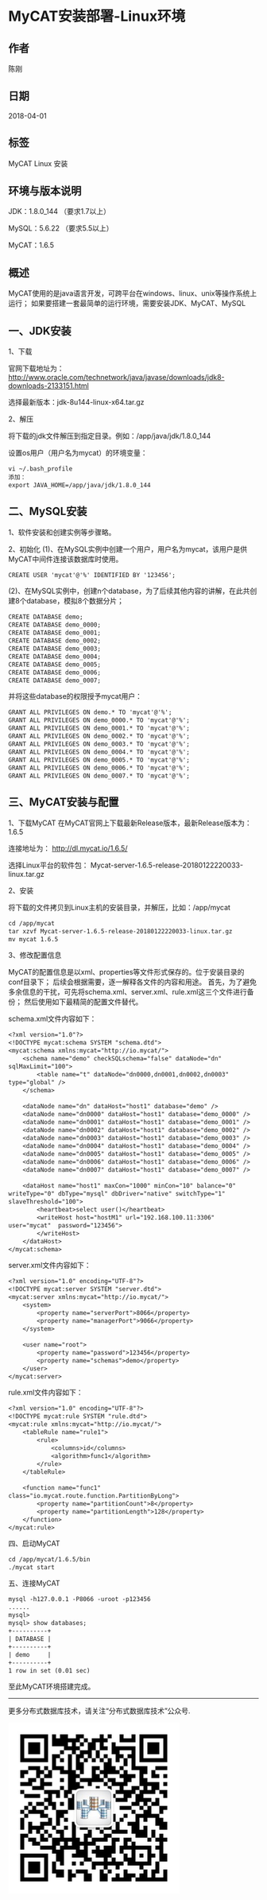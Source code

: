 # MyCAT安装部署-Linux环境

## 作者
陈刚

## 日期
2018-04-01

## 标签
MyCAT Linux 安装

## 环境与版本说明
JDK：1.8.0_144 （要求1.7以上）

MySQL：5.6.22 （要求5.5以上）

MyCAT：1.6.5

## 概述
MyCAT使用的是java语言开发，可跨平台在windows、linux、unix等操作系统上运行；
如果要搭建一套最简单的运行环境，需要安装JDK、MyCAT、MySQL


## 一、JDK安装
1、下载

官网下载地址为：http://www.oracle.com/technetwork/java/javase/downloads/jdk8-downloads-2133151.html

选择最新版本：jdk-8u144-linux-x64.tar.gz

2、解压

将下载的jdk文件解压到指定目录。例如：/app/java/jdk/1.8.0_144

设置os用户（用户名为mycat）的环境变量：
~~~
vi ~/.bash_profile
添加：
export JAVA_HOME=/app/java/jdk/1.8.0_144
~~~

## 二、MySQL安装
1、软件安装和创建实例等步骤略。

2、初始化
(1)、在MySQL实例中创建一个用户，用户名为mycat，该用户是供MyCAT中间件连接该数据库时使用。
~~~
CREATE USER 'mycat'@'%' IDENTIFIED BY '123456';
~~~

(2)、在MySQL实例中，创建n个database，为了后续其他内容的讲解，在此共创建8个database，模拟8个数据分片；
~~~
CREATE DATABASE demo;
CREATE DATABASE demo_0000;
CREATE DATABASE demo_0001;
CREATE DATABASE demo_0002;
CREATE DATABASE demo_0003;
CREATE DATABASE demo_0004;
CREATE DATABASE demo_0005;
CREATE DATABASE demo_0006;
CREATE DATABASE demo_0007;
~~~
并将这些database的权限授予mycat用户：
~~~
GRANT ALL PRIVILEGES ON demo.* TO 'mycat'@'%';
GRANT ALL PRIVILEGES ON demo_0000.* TO 'mycat'@'%';
GRANT ALL PRIVILEGES ON demo_0001.* TO 'mycat'@'%';
GRANT ALL PRIVILEGES ON demo_0002.* TO 'mycat'@'%';
GRANT ALL PRIVILEGES ON demo_0003.* TO 'mycat'@'%';
GRANT ALL PRIVILEGES ON demo_0004.* TO 'mycat'@'%';
GRANT ALL PRIVILEGES ON demo_0005.* TO 'mycat'@'%';
GRANT ALL PRIVILEGES ON demo_0006.* TO 'mycat'@'%';
GRANT ALL PRIVILEGES ON demo_0007.* TO 'mycat'@'%';
~~~
  

## 三、MyCAT安装与配置
1、下载MyCAT
在MyCAT官网上下载最新Release版本，最新Release版本为：1.6.5

连接地址为：
http://dl.mycat.io/1.6.5/

选择Linux平台的软件包：
Mycat-server-1.6.5-release-20180122220033-linux.tar.gz


2、安装

将下载的文件拷贝到Linux主机的安装目录，并解压，比如：/app/mycat

~~~
cd /app/mycat
tar xzvf Mycat-server-1.6.5-release-20180122220033-linux.tar.gz
mv mycat 1.6.5
~~~

3、修改配置信息

MyCAT的配置信息是以xml、properties等文件形式保存的。位于安装目录的conf目录下；
后续会根据需要，逐一解释各文件的内容和用途。
首先，为了避免多余信息的干扰，可先将schema.xml、server.xml、rule.xml这三个文件进行备份；
然后使用如下最精简的配置文件替代。

schema.xml文件内容如下：
~~~
<?xml version="1.0"?>
<!DOCTYPE mycat:schema SYSTEM "schema.dtd">
<mycat:schema xmlns:mycat="http://io.mycat/">
	<schema name="demo" checkSQLschema="false" dataNode="dn" sqlMaxLimit="100">
		<table name="t" dataNode="dn0000,dn0001,dn0002,dn0003" type="global" />
	</schema>

	<dataNode name="dn" dataHost="host1" database="demo" />
	<dataNode name="dn0000" dataHost="host1" database="demo_0000" />
	<dataNode name="dn0001" dataHost="host1" database="demo_0001" />
	<dataNode name="dn0002" dataHost="host1" database="demo_0002" />
	<dataNode name="dn0003" dataHost="host1" database="demo_0003" />
	<dataNode name="dn0004" dataHost="host1" database="demo_0004" />
	<dataNode name="dn0005" dataHost="host1" database="demo_0005" />
	<dataNode name="dn0006" dataHost="host1" database="demo_0006" />
	<dataNode name="dn0007" dataHost="host1" database="demo_0007" />

	<dataHost name="host1" maxCon="1000" minCon="10" balance="0" writeType="0" dbType="mysql" dbDriver="native" switchType="1"  slaveThreshold="100">
		<heartbeat>select user()</heartbeat>
		<writeHost host="hostM1" url="192.168.100.11:3306" user="mycat"  password="123456">
		</writeHost>
	</dataHost>
</mycat:schema>
~~~

server.xml文件内容如下：
~~~
<?xml version="1.0" encoding="UTF-8"?>
<!DOCTYPE mycat:server SYSTEM "server.dtd">
<mycat:server xmlns:mycat="http://io.mycat/">
	<system>
		<property name="serverPort">8066</property>
		<property name="managerPort">9066</property>
	</system>

	<user name="root">
		<property name="password">123456</property>
		<property name="schemas">demo</property>
	</user>
</mycat:server>
~~~

rule.xml文件内容如下：
~~~
<?xml version="1.0" encoding="UTF-8"?>
<!DOCTYPE mycat:rule SYSTEM "rule.dtd">
<mycat:rule xmlns:mycat="http://io.mycat/">
	<tableRule name="rule1">
		<rule>
			<columns>id</columns>
			<algorithm>func1</algorithm>
		</rule>
	</tableRule>

	<function name="func1" class="io.mycat.route.function.PartitionByLong">
		<property name="partitionCount">8</property>
		<property name="partitionLength">128</property>
	</function>
</mycat:rule>
~~~

四、启动MyCAT
~~~
cd /app/mycat/1.6.5/bin
./mycat start
~~~

五、连接MyCAT
~~~
mysql -h127.0.0.1 -P8066 -uroot -p123456
......
mysql> 
mysql> show databases;
+----------+
| DATABASE |
+----------+
| demo     |
+----------+
1 row in set (0.01 sec)
~~~
至此MyCAT环境搭建完成。


---
更多分布式数据库技术，请关注“分布式数据库技术”公众号.

![公众号](../../DRDS-X.jpg)
